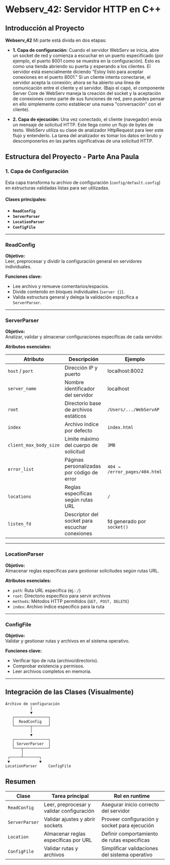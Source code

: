 # Webserv_42: Servidor HTTP en C++

## Introducción al Proyecto

**Webserv_42** Mi parte está divida en dos etapas: 

- **1. Capa de configuración:** Cuando el servidor WebServ se inicia, abre un socket de red y comienza a escuchar en un puerto especificado (por ejemplo, el puerto 8001 como se muestra en la configuración). Esto es como una tienda abriendo su puerta y esperando a los clientes. El servidor está esencialmente diciendo "Estoy listo para aceptar conexiones en el puerto 8001." Si un cliente intenta conectarse, el servidor acepta la conexión; ahora se ha abierto una línea de comunicación entre el cliente y el servidor. (Bajo el capó, el componente Server Core de WebServ maneja la creación del socket y la aceptación de conexiones como parte de sus funciones de red, pero puedes pensar en ello simplemente como establecer una nueva "conversación" con el cliente).

- **2. Capa de ejecución:** Una vez conectado, el cliente (navegador) envía un mensaje de solicitud HTTP. Este llega como un flujo de bytes de texto. WebServ utiliza su clase de analizador HttpRequest para leer este flujo y entenderlo. La tarea del analizador es tomar los datos en bruto y descomponerlos en las partes significativas de una solicitud HTTP.

## Estructura del Proyecto - Parte Ana Paula

### 1. **Capa de Configuración**

Esta capa transforma tu archivo de configuración (`config/default.config`) en estructuras validadas listas para ser utilizadas.

#### **Clases principales:**

- **`ReadConfig`**
- **`ServerParser`**
- **`LocationParser`**
- **`ConfigFile`**

---

### **ReadConfig**

**Objetivo:**  
Leer, preprocesar y dividir la configuración general en servidores individuales.

**Funciones clave:**

- Lee archivo y remueve comentarios/espacios.
- Divide contenido en bloques individuales (`server {}`).
- Valida estructura general y delega la validación específica a `ServerParser`.

---

### **ServerParser**

**Objetivo:**  
Analizar, validar y almacenar configuraciones específicas de cada servidor.

**Atributos esenciales:**

| Atributo | Descripción | Ejemplo |
|----------|-------------|---------|
| `host` / `port` | Dirección IP y puerto | localhost:8002 |
| `server_name` | Nombre identificador del servidor | localhost |
| `root` | Directorio base de archivos estáticos | `/Users/.../WebServAP` |
| `index` | Archivo índice por defecto | `index.html` |
| `client_max_body_size` | Límite máximo del cuerpo de solicitud | `3MB` |
| `error_list` | Páginas personalizadas por código de error | `404 → /error_pages/404.html` |
| `locations` | Reglas específicas según rutas URL | `/` |
| `listen_fd` | Descriptor del socket para escuchar conexiones | fd generado por `socket()` |

---

### **LocationParser**

**Objetivo:**  
Almacenar reglas específicas para gestionar solicitudes según rutas URL.

**Atributos esenciales:**

- `path`: Ruta URL específica (ej.: `/`)
- `root`: Directorio específico para servir archivos
- `methods`: Métodos HTTP permitidos (`GET, POST, DELETE`)
- `index`: Archivo índice específico para la ruta

---

### **ConfigFile**

**Objetivo:**  
Validar y gestionar rutas y archivos en el sistema operativo.

**Funciones clave:**

- Verificar tipo de ruta (archivo/directorio).
- Comprobar existencia y permisos.
- Leer archivos completos en memoria.

---

## Integración de las Clases (Visualmente)

    Archivo de configuración
               │
               ▼
       ┌───────────────┐
       │  ReadConfig   │
       └───────┬───────┘
               │
               ▼
       ┌───────────────┐
       │ ServerParser  │
       └───┬───────────┘
           │
     ┌─────┴───────┐
     ▼             ▼
    LocationParser     ConfigFile

## Resumen

| Clase          | Tarea principal                           | Rol en runtime                                 |
| -------------- | ----------------------------------------- | ---------------------------------------------- |
| `ReadConfig`   | Leer, preprocesar y validar configuración | Asegurar inicio correcto del servidor          |
| `ServerParser` | Validar ajustes y abrir sockets           | Proveer configuración y socket para ejecución  |
| `Location`     | Almacenar reglas específicas por URL      | Definir comportamiento de rutas específicas    |
| `ConfigFile`   | Validar rutas y archivos                  | Simplificar validaciones del sistema operativo |
